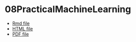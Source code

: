 # 08PracticalMachineLearning


- [Rmd file](08pml.Rmd)
- [HTML file](08pml.html)
- [PDF file](08pml.pdf)
